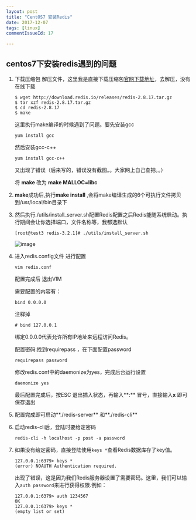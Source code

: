 ```yaml
---
layout: post
title: "CentOS7 安装Redis"
date: 2017-12-07
tags: [linux]
commentIssueId: 17

---
```


## centos7下安装redis遇到的问题

1. 下载压缩包 解压文件，这里我是直接下载压缩包[官网下载地址](https://redis.io/download)，去解压，没有在线下载

   ```shell
   $ wget http://download.redis.io/releases/redis-2.8.17.tar.gz
   $ tar xzf redis-2.8.17.tar.gz
   $ cd redis-2.8.17
   $ make
   ```

   这里执行make编译的时候遇到了问题。要先安装gcc

   ```shell
   yum install gcc 
   ```

   然后安装gcc-c++

   ```shell
   yum install gcc-c++
   ```

   又出现了错误（后来写的，错误没有截图。。大家网上自己查把。。）

   将 **make** 改为 **make MALLOC=libc**

2. **make**成功后,执行**make install** ,会将make编译生成的6个可执行文件拷贝到/usr/local/bin目录下

3. 然后执行./utils/install_server.sh配置Redis配置之后Redis能随系统启动。执行期间会让你选择端口，文件名称等，我都选默认

   ```shell
   [root@test3 redis-3.2.1]# ./utils/install_server.sh 
   ```

   ![image](https://user-images.githubusercontent.com/20008525/34104433-61988a8c-e42b-11e7-9273-23095e8a4160.png)

4. 进入redis.config文件 进行配置

   ```shell
   vim redis.conf
   ```

   配置完成后 退出VIM

   需要配置的内容有：

   ```shell
   bind 0.0.0.0  
   ```

   注释掉

   ```shell
   # bind 127.0.0.1
   ```

   绑定0.0.0.0代表允许所有IP地址来远程访问Redis。

   配置密码:找到requirepass ，在下面配置password

   ```shell
   requirepass password
   ```

   修改redis.conf中的daemonize为yes，完成后台运行设置

   ```shell
   daemonize yes
   ```

   最后配置完成后，按ESC 退出插入状态，再输入**:** 冒号，直接输入**x** 即可保存退出

5. 配置完成即可启动**./redis-server** 和**./redis-cli**

6. 启动redis-cli后，登陆时要给定密码

   ```shell
   redis-cli -h localhost -p post -a password
   ```

7. 如果没有给定密码，直接登陆使用`keys *`查看Redis数据库存了key值。

   ```shell
   127.0.0.1:6379> keys *
   (error) NOAUTH Authentication required.
   ```

   出现了错误，这是因为我们Redis服务器设置了需要密码。这里，我们可以输入`auth password`来进行获得权限.例如：

   ```shell
   127.0.0.1:6379> auth 1234567
   OK
   127.0.0.1:6379> keys *
   (empty list or set)
   ```

   ​

   ​